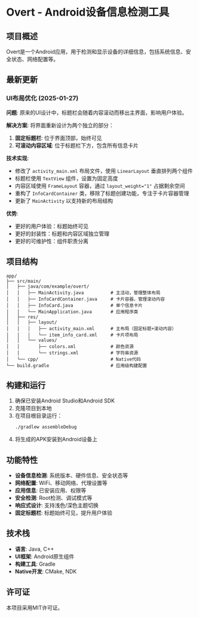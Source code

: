 # Overt - Android设备信息检测工具

## 项目概述

Overt是一个Android应用，用于检测和显示设备的详细信息，包括系统信息、安全状态、网络配置等。

## 最新更新

### UI布局优化 (2025-01-27)

**问题**: 原来的UI设计中，标题栏会随着内容滚动而移出主界面，影响用户体验。

**解决方案**: 将界面重新设计为两个独立的部分：

1. **固定标题栏**: 位于界面顶部，始终可见
2. **可滚动内容区域**: 位于标题栏下方，包含所有信息卡片

**技术实现**:
- 修改了 `activity_main.xml` 布局文件，使用 `LinearLayout` 垂直排列两个组件
- 标题栏使用 `TextView` 组件，设置为固定高度
- 内容区域使用 `FrameLayout` 容器，通过 `layout_weight="1"` 占据剩余空间
- 重构了 `InfoCardContainer` 类，移除了标题创建功能，专注于卡片容器管理
- 更新了 `MainActivity` 以支持新的布局结构

**优势**:
- 更好的用户体验：标题始终可见
- 更好的封装性：标题和内容区域独立管理
- 更好的可维护性：组件职责分离

## 项目结构

```
app/
├── src/main/
│   ├── java/com/example/overt/
│   │   ├── MainActivity.java          # 主活动，管理整体布局
│   │   ├── InfoCardContainer.java     # 卡片容器，管理滚动内容
│   │   ├── InfoCard.java              # 单个信息卡片
│   │   └── MainApplication.java       # 应用程序类
│   ├── res/
│   │   ├── layout/
│   │   │   ├── activity_main.xml      # 主布局（固定标题+滚动内容）
│   │   │   └── item_info_card.xml     # 卡片项布局
│   │   └── values/
│   │       ├── colors.xml             # 颜色资源
│   │       └── strings.xml            # 字符串资源
│   └── cpp/                           # Native代码
└── build.gradle                       # 应用级构建配置
```

## 构建和运行

1. 确保已安装Android Studio和Android SDK
2. 克隆项目到本地
3. 在项目根目录运行：
   ```bash
   ./gradlew assembleDebug
   ```
4. 将生成的APK安装到Android设备上

## 功能特性

- **设备信息检测**: 系统版本、硬件信息、安全状态等
- **网络配置**: WiFi、移动网络、代理设置等
- **应用信息**: 已安装应用、权限等
- **安全检测**: Root检测、调试模式等
- **响应式设计**: 支持浅色/深色主题切换
- **固定标题栏**: 标题始终可见，提升用户体验

## 技术栈

- **语言**: Java, C++
- **UI框架**: Android原生组件
- **构建工具**: Gradle
- **Native开发**: CMake, NDK

## 许可证

本项目采用MIT许可证。
